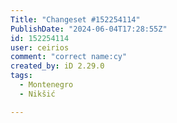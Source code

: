 ```yaml
---
Title: "Changeset #152254114"
PublishDate: "2024-06-04T17:28:55Z"
id: 152254114
user: ceirios
comment: "correct name:cy"
created_by: iD 2.29.0
tags:
  - Montenegro
  - Nikšić

---
```


